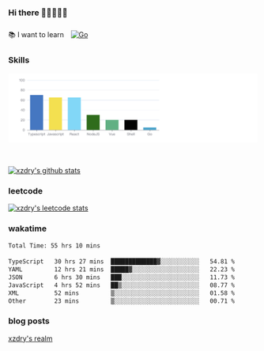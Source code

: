 ### Hi there 👋👋👋👋👋

 :books: I want to learn <a href="https://go.dev/" target="_blank"><img style="margin: 10px" src="https://profilinator.rishav.dev/skills-assets/go-original.svg" alt="Go" height="50" /></a>  

### Skills
![](img/2022-09-05-22-04-20.png)

<br />

[![xzdry's github stats](https://github-readme-stats.vercel.app/api?username=xzdry&count_private=true&show_icons=true&theme=vue)](https://github.com/xzdry)

### leetcode
[![xzdry's leetcode stats](https://leetcard.jacoblin.cool/xzdry-2?theme=light&font=Anek%20Kannada&site=cn)](https://leetcode.cn/u/xzdry-2/)

### wakatime
<!--START_SECTION:waka-->

```text
Total Time: 55 hrs 10 mins

TypeScript   30 hrs 27 mins  █████████████▓░░░░░░░░░░░   54.81 %
YAML         12 hrs 21 mins  █████▓░░░░░░░░░░░░░░░░░░░   22.23 %
JSON         6 hrs 30 mins   ███░░░░░░░░░░░░░░░░░░░░░░   11.73 %
JavaScript   4 hrs 52 mins   ██▒░░░░░░░░░░░░░░░░░░░░░░   08.77 %
XML          52 mins         ▒░░░░░░░░░░░░░░░░░░░░░░░░   01.58 %
Other        23 mins         ▒░░░░░░░░░░░░░░░░░░░░░░░░   00.71 %
```

<!--END_SECTION:waka-->

### blog posts
[xzdry's realm](https://www.justdry.net/)
